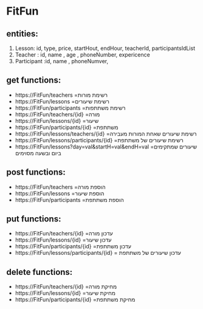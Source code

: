 # FitFun 
## entities: 
1. Lesson: id, type, price, startHout, endHour, teacherId, participantsIdList 
2. Teacher : id, name , age , phoneNumber, expericence
3. Participant :id, name , phoneNumver, 
## get functions:
* https://FitFun/teachers =רשימת מורות
* https://FitFun/lessons =רשימת שיעורים
* https://FitFun/participants =רשימת משתתפות
* https://FitFun/teachers/{id} =מורה
* https://FitFun/lessons/{id} =שיעור
* https://FitFun/participants/{id} =משתתפת
* https://FitFun/lessons/teachers/{id} =רשימת שיעורים שאחת המורות מעבירה
* https://FitFun/lessons/participants/{id} =רשימת שיעורים של משתתפת
* https://FitFun/lessons?day=val&startH=val&endH=val =שיעורים שמתקימים ביום ובשעה מסוימים  

## post functions:
* https://FitFun/teachers =הוספת מורה
* https://FitFun/lessons =הוספת שיעור
* https://FitFun/participants =הוספת משתתפת

## put functions:
* https://FitFun/teachers/{id} =עדכון מורה
* https://FitFun/lessons/{id} =עדכון שיעור
* https://FitFun/participants/{id} =עדכון משתתפת
* https://FitFun/lessons/participants/{id} = עדכון שיעורים של משתתפת

## delete functions:
* https://FitFun/teachers/{id} =מחיקת מורה
* https://FitFun/lessons/{id} =מחיקת שיעור
* https://FitFun/participants/{id} =מחיקת משתתפת
